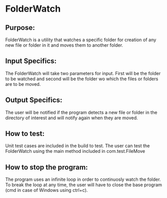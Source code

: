 # FolderWatch

Purpose:
--------
FolderWatch is a utility that watches a specific folder for creation of any new file or folder in it and moves them
to another folder.

Input Specifics:
---------------
The FolderWatch will take two parameters for input. First will be the folder to be watched and second will be the folder
wo which the files or folders are to be moved.

Output Specifics:
----------------
The user will be notified if the program detects a new file or folder in the directory of interest and will notify again 
when they are moved. 

How to test:
-----------------------
Unit test cases are included in the build to test. The user can test the FolderWatch using the main method included in 
com.test.FileMove

How to stop the program:
----------------
The program uses an infinite loop in order to continuosly watch the folder. To break the loop at any time, the user will
have to close the base program (cmd in case of Windows using ctrl+c). 


